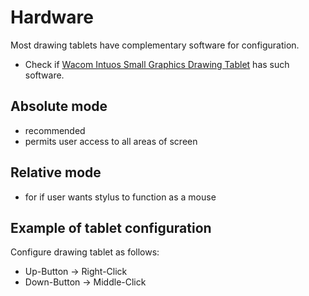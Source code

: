 Hardware
========
Most drawing tablets have complementary software for configuration.
- Check if [Wacom Intuos Small Graphics Drawing Tablet](https://www.amazon.com/dp/B079HL9YSF?ref=ppx_yo2ov_dt_b_fed_asin_title&th=1) has such software.

Absolute mode
-------------
- recommended
- permits user access to all areas of screen

Relative mode
-------------
- for if user wants stylus to function as a mouse

Example of tablet configuration
-------------------------------
Configure drawing tablet as follows:
- Up-Button -> Right-Click
- Down-Button -> Middle-Click

